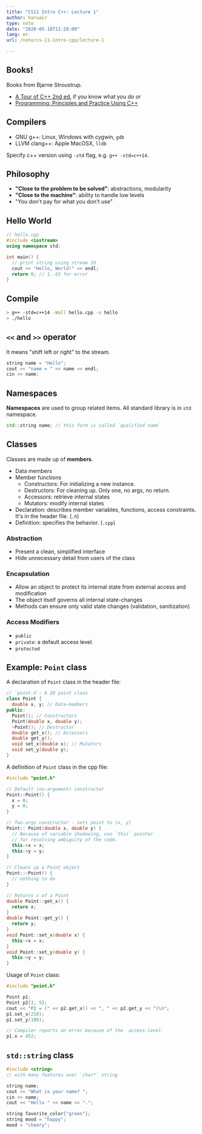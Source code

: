 ```yaml
---
title: "CS11 Intro C++: Lecture 1"
author: haruair
type: note
date: "2020-05-18T11:28:00"
lang: en
url: /note/cs-11-intro-cpp/lecture-1

---
```


## Books!

Books from Bjarne Stroustrup.

- [A Tour of C++ 2nd ed.](http://www.stroustrup.com/tour2.html) if you know what you do or
- [Programming: Principles and Practice Using C++](http://www.stroustrup.com/programming.html)

## Compilers

- GNU g++: Linux, Windows with cygwin, `gdb`
- LLVM clang++: Apple MacOSX, `lldb`

Specify c++ version using `-std` flag, e.g. `g++ -std=c++14`.

## Philosophy

- **"Close to the problem to be solved"**: abstractions, modularity
- **"Close to the machine"**: ability to handle low levels
- "You don't pay for what you don't use"

## Hello World

```cpp
// hello.cpp
#include <iostream>
using namespace std;

int main() {
  // print string using stream IO
  cout << "Hello, World!" << endl;
  return 0; // 1..63 for error
}
```

## Compile

```bash
> g++ -std=c++14 -Wall hello.cpp -o hello
> ./hello
```

## `<<` and `>>` operator

It means "shift left or right" to the stream.

```cpp
string name = "Hello";
cout << "name = " << name << endl;
cin >> name;
```

## Namespaces

**Namespaces** are used to group related items. All standard library is in `std` namespace.

```cpp
std::string name; // this form is called `qualified name`
```

## Classes

Classes are made up of **members**.

- Data members
- Member functions
  - Constructors: For initializing a new instance.
  - Destructors: For cleaning up. Only one, no args, no return.
  - Accessors: retrieve internal states
  - Mutators: modify internal states
- Declaration: describes member variables, functions, access constraints. It's in the header file. (`.h`)
- Definition: specifies the behavior. (`.cpp`)

### Abstraction

- Present a clean, simplified interface
- Hide unnecessary detail from users of the class

### Encapsulation

- Allow an object to protect its internal state from external access and modification
- The object itself governs all internal state-changes
- Methods can ensure only valid state changes (validation, sanitization)

### Access Modifiers

- `public`
- `private`: a default access level.
- `protected`

## Example: `Point` class

A declaration of `Point` class in the header file:

```cpp
// `point.h`: A 2D point class
class Point {
  double x, y; // Data-members
public:
  Point(); // Constructors
  Point(double x, double y);
  ~Point(); // Destructor
  double get_x(); // Accessors
  double get_y();
  void set_x(double x); // Mutators
  void set_y(double y);
}
```

A definition of `Point` class in the cpp file:

```cpp
#include "point.h"

// Default (no-argument) constructor
Point::Point() {
  x = 0;
  y = 0;
}

// Two-args constructor - sets point to (x, y)
Point:: Point(double x, double y) {
  // Because of variable shadowing, use `this` pointer
  // for resolving ambiguity of the code.
  this->x = x;
  this->y = y;
}

// Cleans up a Point object
Point::~Point() {
  // nothing to do
}

// Returns x of a Point
double Point::get_x() {
  return x;
}
double Point::get_y() {
  return y;
}
void Point::set_x(double x) {
  this->x = x;
}
void Point::set_y(double y) {
  this->y = y;
}
```

Usage of `Point` class:

```cpp
#include "point.h"

Point p1;
Point p2{3, 5};
cout << "P2 = (" << p2.get_x() << ", " << p2.get_y << ")\n";
p1.set_x(210);
p1.set_y(100);

// Compiler reports an error because of the  access-level.
p1.x = 452;
```

## `std::string` class

```cpp
#include <string>
// with many features over `char*` string
```

```cpp
string name;
cout << "What is your name? ";
cin >> name;
cout << "Hello " << name << ".";

string favorite_color{"green"};
string mood = "happy";
mood = "cheery";
```
